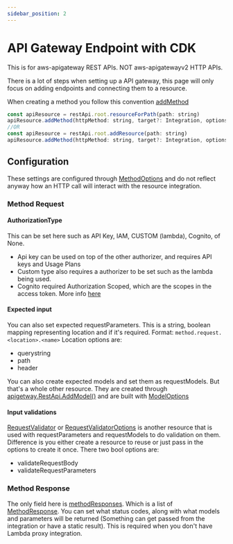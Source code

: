 ```yaml
---
sidebar_position: 2
---
```


# API Gateway Endpoint with CDK

This is for aws-apigateway REST APIs. NOT aws-apigatewayv2 HTTP APIs.

There is a lot of steps when setting up a API gateway, this page will only focus on adding endpoints and connecting them to a resource.

When creating a method you follow this convention [addMethod](https://docs.aws.amazon.com/cdk/api/v2/docs/aws-cdk-lib.aws_apigateway.IResource.html#addwbrmethodhttpmethod-target-options)

```js
const apiResource = restApi.root.resourceForPath(path: string)
apiResource.addMethod(httpMethod: string, target?: Integration, options?: MethodOptions)
//OR
const apiResource = restApi.root.addResource(path: string)
apiResource.addMethod(httpMethod: string, target?: Integration, options?: MethodOptions)
```

## Configuration

These settings are configured through [MethodOptions](https://docs.aws.amazon.com/cdk/api/v2/docs/aws-cdk-lib.aws_apigateway.MethodOptions.html) and do not reflect anyway how an HTTP call will interact with the resource integration.

### Method Request

#### AuthorizationType

This can be set here such as API Key, IAM, CUSTOM (lambda), Cognito, of None.

- Api key can be used on top of the other authorizer, and requires API keys and Usage Plans
- Custom type also requires a authorizer to be set such as the lambda being used.
- Cognito required Authorization Scoped, which are the scopes in the access token. More info [here](https://docs.aws.amazon.com/AWSCloudFormation/latest/UserGuide/aws-resource-apigateway-method.html#cfn-apigateway-method-authorizationscopes)

#### Expected input

You can also set expected requestParameters. This is a string, boolean mapping representing location and if it's required. Format: `method.request.<location>.<name>`
Location options are:

- querystring
- path
- header

You can also create expected models and set them as requestModels. But that's a whole other resource. They are created through [apigetway.RestApi.AddModel()](https://docs.aws.amazon.com/cdk/api/v2/docs/aws-cdk-lib.aws_apigateway.RestApi.html#addwbrmodelid-props) and are built with [ModelOptions](https://docs.aws.amazon.com/cdk/api/v2/docs/aws-cdk-lib.aws_apigateway.ModelOptions.html)

#### Input validations

[RequestValidator](https://docs.aws.amazon.com/cdk/api/v2/docs/aws-cdk-lib.aws_apigateway.RequestValidator.html) or [RequestValidatorOptions](https://docs.aws.amazon.com/cdk/api/v2/docs/aws-cdk-lib.aws_apigateway.RequestValidatorOptions.html) is another resource that is used with requestParameters and requestModels to do validation on them. Difference is you either create a resource to reuse or just pass in the options to create it once.
There two bool options are:

- validateRequestBody
- validateRequestParameters

### Method Response

The only field here is [methodResponses](https://docs.aws.amazon.com/cdk/api/v2/docs/aws-cdk-lib.aws_apigateway.MethodResponse.html). Which is a list of [MethodResponse](https://docs.aws.amazon.com/cdk/api/v2/docs/aws-cdk-lib.aws_apigateway.MethodResponse.html). You can set what status codes, along with what models and parameters will be returned (Something can get passed from the integration or have a static result). This is required when you don't have Lambda proxy integration.
